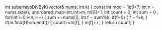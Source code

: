  int subarraysDivByK(vector<int>& nums, int k) 
    {
        const int mod = 1e9+7;
        int n = nums.size();
        unordered_map<int,int>m;
        m[0]=1;
        int count =  0;
        int sum = 0 ;
        for(int i=0;i<n;i++)
        {
            sum +=nums[i];
            int f = sum%k;
            if(f<0)
            {
                f = f+k;
            }
            if(m.find(f)!=m.end())
            {
                count+=m[f];
            }
            m[f]++;
        }
        return count;
    }